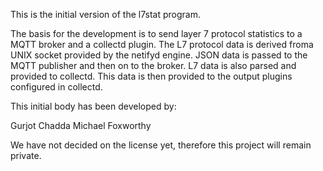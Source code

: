 This is the initial version of the l7stat program. 

The basis for the development is to send layer 7 protocol statistics to a MQTT broker and a collectd plugin. 
The L7 protocol data is derived froma UNIX socket provided by the netifyd engine.
JSON data is passed to the MQTT publisher and then on to the broker. L7 data is also parsed and provided to collectd. This data is then provided to the output plugins
configured in collectd.

This initial body has been developed by:

Gurjot Chadda
Michael Foxworthy

We have not decided on the license yet, therefore this project will remain private.
